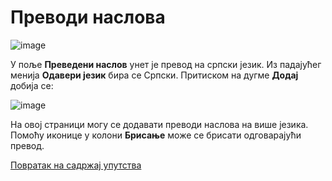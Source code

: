 # Преводи наслова

![image](https://user-images.githubusercontent.com/29538544/150673366-04126450-1498-42cc-a665-72aa20d0994c.png)

У поље **Преведени наслов** унет је превод на српски језик. Из падајућег менија **Одавери језик** бира се Српски. Притиском на дугме **Додај** добија се:  

![image](https://user-images.githubusercontent.com/29538544/150673426-b9879bfa-5bcd-4fe9-9af2-d56f2eadbd89.png)
 
На овој страници могу се додавати преводи наслова на више језика. Помоћу иконице у колони **Брисање** може се брисати одговарајући превод.   


[Повратак на садржај упутства](uputstvo.md#садржај)
